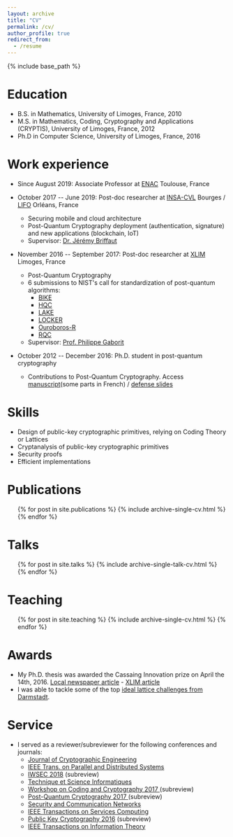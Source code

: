 ```yaml
---
layout: archive
title: "CV"
permalink: /cv/
author_profile: true
redirect_from:
  - /resume
---
```


{% include base_path %}

Education
======
* B.S. in Mathematics, University of Limoges, France, 2010
* M.S. in Mathematics, Coding, Cryptography and Applications (CRYPTIS), University of Limoges, France, 2012
* Ph.D in Computer Science, University of Limoges, France, 2016

Work experience
======
* Since August 2019: Associate Professor at [ENAC](http://enac.fr/) Toulouse, France

* October 2017 -- June 2019: Post-doc researcher at [INSA-CVL](http://www.insa-centrevaldeloire.fr/fr/) Bourges / [LIFO](https://www.univ-orleans.fr/lifo/) Orléans, France
  * Securing mobile and cloud architecture
  * Post-Quantum Cryptography deployment (authentication, signature) and new applications (blockchain, IoT)
  * Supervisor: <a href="https://www.univ-orleans.fr/lifo/pageperso.php?lang=fr&id=63">Dr. Jérémy Briffaut</a>

* November 2016 -- September 2017: Post-doc researcher at [XLIM](http://www.xlim.fr/) Limoges, France
  * Post-Quantum Cryptography 
  * 6 submissions to NIST's call for standardization of post-quantum algorithms:
    * [BIKE](http://bikesuite.org/)
    * [HQC](https://pqc-hqc.org/)
    * [LAKE](http://nicolas-aragon.fr/lake/)
    * [LOCKER](http://nicolas-aragon.fr/locker/)
    * [Ouroboros-R](https://pqc-ouroborosr.org/)
    * [RQC](https://pqc-rqc.org/)
  * Supervisor: <a href="http://www.unilim.fr/pages_perso/philippe.gaborit/">Prof. Philippe Gaborit</a>

* October 2012 -- December 2016: Ph.D. student in post-quantum cryptography
  * Contributions to Post-Quantum Cryptography. Access [manuscript](/files/phd_thesis.pdf)(some parts in French) / [defense slides](/files/phd_defense.pdf)
  
Skills
======
* Design of public-key cryptographic primitives, relying on Coding Theory or Lattices 
* Cryptanalysis of public-key cryptographic primitives
* Security proofs
* Efficient implementations

Publications
======
  <ul>{% for post in site.publications %}
    {% include archive-single-cv.html %}
  {% endfor %}</ul>
  
Talks
======
  <ul>{% for post in site.talks %}
    {% include archive-single-talk-cv.html %}
  {% endfor %}</ul>
  
Teaching
======
  <ul>{% for post in site.teaching %}
    {% include archive-single-cv.html %}
  {% endfor %}</ul>
  
Awards
======
* My Ph.D. thesis was awarded the Cassaing Innovation prize on April the 14th, 2016. <a href="http://www.lepopulaire.fr/limoges/science/education/2017/04/18/trois-laureats-du-concours-cassaing-a-l-universite_12369372.html">Local newspaper article</a> - <a href="http://www.xlim.fr/actualites/jean-christophe-deneuville-prix-jc-cassaing-2017-de-linnovation">XLIM article</a> 
* I was able to tackle some of the top <a href="http://www.latticechallenge.org/ideallattice-challenge/index.php">ideal lattice challenges from Darmstadt</a>. 

Service
======
* I served as a reviewer/subreviewer for the following conferences and journals:
  * [Journal of Cryptographic Engineering](https://link.springer.com/journal/13389)
  * [IEEE Trans. on Parallel and Distributed Systems](https://www.computer.org/web/tpds)
  * [IWSEC 2018](http://www.iwsec.org/2018/) (subreview)
  * [Technique et Science Informatiques](https://tsi.revuesonline.com/accueil.jsp)
  * [Workshop on Coding and Cryptography 2017 ](http://wcc2017.suai.ru/) (subreview)
  * [Post-Quantum Cryptography 2017 ](https://2017.pqcrypto.org/conference/) (subreview)
  * [Security and Communication Networks](http://onlinelibrary.wiley.com/journal/10.1002/%28ISSN%291939-0122)
  * [IEEE Transactions on Services Computing](http://www.computer.org/web/tsc)
  * [Public Key Cryptography 2016](http://troll.iis.sinica.edu.tw/pkc16/) (subreview)
  * [IEEE Transactions on Information Theory](http://www.comm.utoronto.ca/trans-it/index.shtml)

